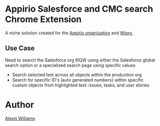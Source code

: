 # Appirio Salesforce and CMC search Chrome Extension
A niche solution created for the [Appirio organization](https://appirio.com/) and [Wipro](http://www.wipro.com/). 
## Use Case
Need to search the Salesforce org 6lQW using either the Salesforce global search option or a specialized search page using specific values. 
* Search selected text across all objects within the production org
* Search for specific ID's (auto generated numbers) within specific custom objects from highlighted text: issues, tasks, and user stories
# Author
[Alexis Williams](https://www.linkedin.com/in/alexwillia/)
